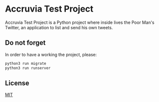 # Accruvia Test Project

Accruvia Test Project is a Python project where inside lives the Poor Man's Twitter, an application to list and send his own tweets.

## Do not forget

In order to have a working the project, please:

```bash
python3 run migrate
python3 run runserver
```

## License
[MIT](https://choosealicense.com/licenses/mit/)